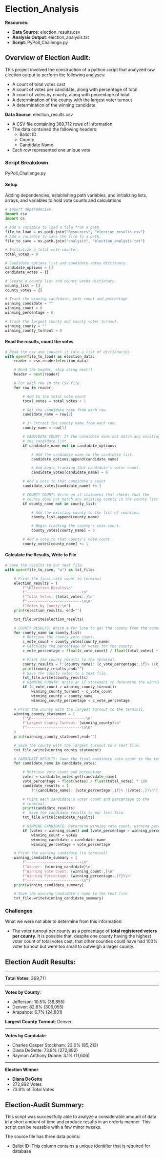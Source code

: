 # Election_Analysis

**Resources**:
* **Data Source**: election_results.csv
* **Analysis Output**: election_analysis.txt
* **Script**: PyPoll_Challenge.py 


## Overview of Election Audit: 
This project involved the construction of a python script that analyzed raw election output to perform the following analyses:
* A count of total votes cast
* A count of votes per candidate, along with percentage of total
* A count of votes by county, along with percentage of total.
* A determination of the county with the largest voter turnout
* A determination of the winning candidate

**Data Source**: election_results.csv
* A CSV file containing 369,712 rows of information
* The data contained the following headers:
    * Ballot ID
    * County
    * Candidate Name
* Each row represented one unique vote

###  **Script Breakdown**

PyPoll_Challenge.py

#### Setup
Adding dependencies, establishing path variables, and initializing lists, arrays, and variables to hold vote counts and calculations

```python
# Import dependencies.
import csv
import os

# Add a variable to load a file from a path.
file_to_load = os.path.join("Resources", "election_results.csv")
# Add a variable to save the file to a path.
file_to_save = os.path.join("analysis", "election_analysis.txt")

# Initialize a total vote counter.
total_votes = 0

# Candidate options list and candidate votes dictionary.
candidate_options = []
candidate_votes = {}

# Create a county list and county votes dictionary.
county_list = []
county_votes = {}

# Track the winning candidate, vote count and percentage
winning_candidate = ""
winning_count = 0
winning_percentage = 0

# Track the largest county and county voter turnout.
winning_county = ""
winning_county_turnout = 0
```
#### Read the results, count the votes

```python
# Read the csv and convert it into a list of dictionaries
with open(file_to_load) as election_data:
    reader = csv.reader(election_data)

    # Read the header, skip using next()
    header = next(reader)

    # For each row in the CSV file.
    for row in reader:

        # Add to the total vote count
        total_votes = total_votes + 1

        # Get the candidate name from each row.
        candidate_name = row[2]

        # 3: Extract the county name from each row.
        county_name = row[1]

        # CANDIDATE COUNT: If the candidate does not match any existing candidate add it to
        # the candidate list
        if candidate_name not in candidate_options:

            # Add the candidate name to the candidate list.
            candidate_options.append(candidate_name)

            # And begin tracking that candidate's voter count.
            candidate_votes[candidate_name] = 0

        # Add a vote to that candidate's count
        candidate_votes[candidate_name] += 1

        # COUNTY COUNT: Write an if statement that checks that the
        # county does not match any existing county in the county list.
        if county_name not in county_list:

            # Add the existing county to the list of counties.
            county_list.append(county_name)

            # Begin tracking the county's vote count.
            county_votes[county_name] = 0

        # Add a vote to that county's vote count.
        county_votes[county_name] += 1
```
#### Calculate the Results, Write to File
```python
# Save the results to our text file.
with open(file_to_save, "w") as txt_file:

    # Print the final vote count to terminal
    election_results = (
        f"\nElection Results\n"
        f"-------------------------\n"
        f"Total Votes: {total_votes:,}\n"
        f"-------------------------\n\n"
        f"Votes by County:\n")
    print(election_results, end="")

    txt_file.write(election_results)

    # COUNTY RESULTS: Write a for loop to get the county from the county dictionary.
    for county_name in county_list:
        # Retrieve the county vote count.
        c_vote_count = county_votes[county_name]
        # Calculate the percentage of votes for the county.
        c_vote_percentage = float(c_vote_count) / float(total_votes) * 100

        # Print the county results to the terminal.
        county_results = f"{county_name}: {c_vote_percentage:.1f}% ({c_vote_count:,})\n"
        print(county_results,end="")
        # Save the county votes to a text file.
        txt_file.write(county_results)
        # WINNING COUNTY: Write an if statement to determine the winning county and get its vote count.
        if (c_vote_count > winning_county_turnout):
            winning_county_turnout = c_vote_count
            winning_county = county_name
            winning_county_percentage = c_vote_percentage

    # Print the county with the largest turnout to the terminal.
    winning_county_statement = (
        f"\n-------------------------\n"
        f"Largest County Turnout: {winning_county}\n"
        f"-------------------------\n\n"
    )
    print(winning_county_statement,end="")

    # Save the county with the largest turnout to a text file.
    txt_file.write(winning_county_statement)

    # CANDIDATE RESULTS: Save the final candidate vote count to the text file.
    for candidate_name in candidate_votes:

        # Retrieve vote count and percentage
        votes = candidate_votes.get(candidate_name)
        vote_percentage = float(votes) / float(total_votes) * 100
        candidate_results = (
            f"{candidate_name}: {vote_percentage:.1f}% ({votes:,})\n")

        # Print each candidate's voter count and percentage to the
        # terminal.
        print(candidate_results)
        #  Save the candidate results to our text file.
        txt_file.write(candidate_results)

        # WINNING CANDIDATE: Determine winning vote count, winning percentage, and candidate.
        if (votes > winning_count) and (vote_percentage > winning_percentage):
            winning_count = votes
            winning_candidate = candidate_name
            winning_percentage = vote_percentage

    # Print the winning candidate (to terminal)
    winning_candidate_summary = (
        f"-------------------------\n"
        f"Winner: {winning_candidate}\n"
        f"Winning Vote Count: {winning_count:,}\n"
        f"Winning Percentage: {winning_percentage:.1f}%\n"
        f"-------------------------\n")
    print(winning_candidate_summary)

    # Save the winning candidate's name to the text file
    txt_file.write(winning_candidate_summary)
```

### **Challenges**

What we were not able to determine from this information:
* The voter turnout per county as a percentage of **total registered voters per county**. It is possible that, despite one county having the highest voter count of total votes cast, that other counties could have had 100% voter turnout but were too small to outweigh a larger county. 

## Election Audit Results:
---
**Total Votes**: 369,711

---

**Votes by County**:
* Jefferson: 10.5% (38,855)
* Denver: 82.8% (306,055)
* Arapahoe: 6.7% (24,801)

**Largest County Turnout**: Denver

---
**Votes by Candidate**:
* Charles Casper Stockham: 23.0% (85,213)
* Diana DeGette: 73.8% (272,892)
* Raymon Anthony Doane: 3.1% (11,606)
---
**Election Winner**:  
* **Diana DeGette**
* 272,892 Votes
* 73.8% of Total Votes


## Election-Audit Summary: 
This script was successfully able to analyze a considerable amount of data in a short amount of time and produce results in an orderly manner. This script can be reusable with a few minor tweaks.

The source file has three data points:
* Ballot ID: This column contains a unique identifier that is required for database 